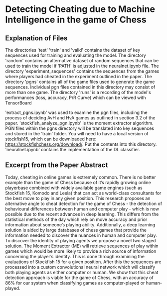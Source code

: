 
# Detecting Cheating due to Machine Intelligence in the game of Chess

## Explanation of Files 

The directories 'test' 'train' and 'valid' contains the dataset of key sequences used for training and evaluating the model.
The directory 'random' contains an alternative dataset of random sequences that can be used to train the model if 'PATH' is adjusted in the neuralnet.ipynb file.
The directory 'experiment_sequences' contains the sequences from the games where players had cheated in the experiment outlined in the paper.
The directory 'pgns' contains all of the game files used to generate the game sequences. Individual pgn files contained in this directory may consist of more than one game.
The directory 'runs' is a recording of the model's performances (loss, accuracy, P/R Curve) which can be viewed with TensorBoard

'extract_pgns.ipynb' was used to examine the pgn files, including the process of deciding AvH and HvA games as outlined in section 3.2 of the paper.
'stockfish_analyze_pgn.ipynb' is the moment extractor algorithm. PGN files within the pgns directory will be translated into key sequences and stored in the 'train' folder. You will need to have a local version of stockfish15, which can be downloaded here: https://stockfishchess.org/download/. Put the contents into this directory.
'neuralnet.ipynb' contains the implementation of the DL classifier.

## Excerpt from the Paper Abstract

Today, cheating in online games is extremely common. There is no better example than the game of Chess because of it’s rapidly growing online playerbase combined with widely available game engines (such as Stockfish 15, Komodo and Leela) that can act as world-class consultants for the best move to play in any given position. This research proposes an alternative angle to cheat detection for the game of Chess - the detection of behavioural differences between human and computer play - which is now possible due to the recent advances in deep learning. This differs from the statistical methods of the day which rely on move accuracy and prior information about someone’s playing ability. Additionally, a deep learning solution is aided by large databases of chess games that provide the information needed to discover the nuances in human and computer play. To discover the identity of playing agents we propose a novel two staged solution. The Moment Extractor (ME) will retrieve sequences of play within games which would be more likely to provide a rich source of information concerning the player’s identity. This is done through examining the evaluations of Stockfish 15 for a given position. After this the sequences are processed into a custom convolutional neural network which will classify both playing agents as either computer or human. We show that this cheat detection approach is viable for the game of Chess, with an accuracy of 86\% for our system when classifying games as computer-played or human-played.


